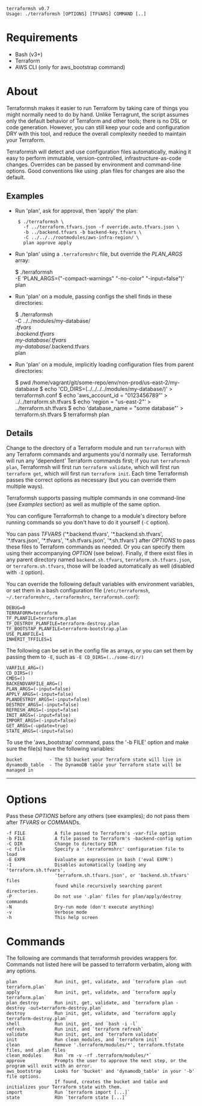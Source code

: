     terraformsh v0.7
    Usage: ./terraformsh [OPTIONS] [TFVARS] COMMAND [..]

# Requirements
 - Bash (v3+)
 - Terraform
 - AWS CLI (only for aws_bootstrap command)

# About
  Terraformsh makes it easier to run Terraform by taking care of things you might
  normally need to do by hand. Unlike Terragrunt, the script assumes only the
  default behavior of Terraform and other tools; there is no DSL or code
  generation. However, you can still keep your code and configuration DRY with
  this tool, and reduce the overall complexity needed to maintain your Terraform.

  Terraformsh will detect and use configuration files automatically, making it
  easy to perform immutable, version-controlled, infrastructure-as-code changes.
  Overrides can be passed by environment and command-line options. Good 
  conventions like using .plan files for changes are also the default.

## Examples

 - Run 'plan', ask for approval, then 'apply' the plan:

        $ ./terraformsh \
          -f ../terraform.tfvars.json -f override.auto.tfvars.json \
          -b ../backend.tfvars -b backend-key.tfvars \
          -C ../../../rootmodules/aws-infra-region/ \
          plan approve apply

 - Run 'plan' using a `.terraformshrc` file, but override the *PLAN_ARGS* array:

      $ ./terraformsh \
        -E 'PLAN_ARGS=("-compact-warnings" "-no-color" "-input=false")' \
        plan


 - Run 'plan' on a module, passing configs the shell finds in these directories:

      $ ./terraformsh \
         -C ../../modules/my-database/ \
         *.tfvars \
         *.backend.tfvars \
         my-database/*.tfvars \
         my-database/*.backend.tfvars \
         plan


 - Run 'plan' on a module, implicitly loading configuration files from parent directories:

      $ pwd
      /home/vagrant/git/some-repo/env/non-prod/us-east-2/my-database
      $ echo 'CD_DIRS=(../../../../modules/my-database/)' > terraformsh.conf
      $ echo 'aws_account_id = "0123456789"' > ../../terraform.sh.tfvars
      $ echo 'region = "us-east-2"' > ../terraform.sh.tfvars
      $ echo 'database_name = "some database"' > terraform.sh.tfvars
      $ terraformsh plan


## Details

  Change to the directory of a Terraform module and run `terraformsh` with any
  Terraform commands and arguments you'd normally use. Terraformsh will run any
  'dependent' Terraform commands first; if you run `terraformsh plan`, 
  Terraformsh will first run `terraform validate`, which will first run
  `terraform get`, which will first run `terraform init`.
  Each time Terraformsh passes the correct options as necessary (but you can
  override them multiple ways).

  Terraformsh supports passing multiple commands in one command-line (see
  *Examples* section) as well as multiple of the same option.

  You can configure Terraformsh to change to a module's directory before running
  commands so you don't have to do it yourself (`-C` option).

  You can pass *TFVARS* ('\*.backend.tfvars', '\*.backend.sh.tfvars', '\*.tfvars.json',
  '\*.tfvars', '\*.sh.tfvars.json', '\*.sh.tfvars') after *OPTIONS* to pass these
  files to Terraform commands as needed. Or you can specify them using their 
  accompanying *OPTION* (see below). Finally, if there exist files in any parent
  directory named `backend.sh.tfvars`, `terraform.sh.tfvars.json`, or
  `terraform.sh.tfvars`, those will be loaded automatically as well (disabled with
  `-I` option).

  You can override the following default variables with environment variables, or
  set them in a bash configuration file (`/etc/terraformsh`, `~/.terraformshrc`,
  `.terraformshrc`, `terraformsh.conf`):

    DEBUG=0
    TERRAFORM=terraform
    TF_PLANFILE=terraform.plan
    TF_DESTROY_PLANFILE=terraform-destroy.plan
    TF_BOOTSTAP_PLANFILE=terraform-bootstrap.plan
    USE_PLANFILE=1
    INHERIT_TFFILES=1

  The following can be set in the config file as arrays, or you can set them
  by passing them to `-E`, such as `-E CD_DIRS=(../some-dir/)`

    VARFILE_ARG=()
    CD_DIRS=()
    CMDS=()
    BACKENDVARFILE_ARG=()
    PLAN_ARGS=(-input=false)
    APPLY_ARGS=(-input=false)
    PLANDESTROY_ARGS=(-input=false)
    DESTROY_ARGS=(-input=false)
    REFRESH_ARGS=(-input=false)
    INIT_ARGS=(-input=false)
    IMPORT_ARGS=(-input=false)
    GET_ARGS=(-update=true)
    STATE_ARGS=(-input=false)

  To use the 'aws_bootstrap' command, pass the '-b FILE' option and make sure the
  file(s) have the following variables:

    bucket          - The S3 bucket your Terraform state will live in
    dynamodb_table  - The DynamoDB table your Terraform state will be managed in

---

# Options

  Pass these *OPTIONS* before any others (see examples); do not pass them after
  *TFVARS* or *COMMAND*s.

    -f FILE           A file passed to Terraform's -var-file option
    -b FILE           A file passed to Terraform's -backend-config option
    -C DIR            Change to directory DIR
    -c file           Specify a '.terraformshrc' configuration file to load
    -E EXPR           Evaluate an expression in bash ('eval EXPR')
    -I                Disables automatically loading any 'terraform.sh.tfvars',
                      'terraform.sh.tfvars.json', or 'backend.sh.tfvars' files 
                      found while recursively searching parent directories.
    -P                Do not use '.plan' files for plan/apply/destroy commands
    -N                Dry-run mode (don't execute anything)
    -v                Verbose mode
    -h                This help screen

# Commands

  The following are commands that terraformsh provides wrappers for. Commands
  not listed here will be passed to terraform verbatim, along with any options.

    plan              Run init, get, validate, and `terraform plan -out terraform.plan`
    apply             Run init, get, validate, and `terraform apply terraform.plan`
    plan_destroy      Run init, get, validate, and `terraform plan -destroy -out=terraform-destroy.plan`
    destroy           Run init, get, validate, and `terraform apply terraform-destroy.plan`
    shell             Run init, get, and `bash -i -l`
    refresh           Run init, and `terraform refresh`
    validate          Run init, get, and `terraform validate`
    init              Run clean_modules, and `terraform init`
    clean             Remove '.terraform/modules/*', terraform.tfstate files, and .plan files
    clean_modules     Run `rm -v -rf .terraform/modules/*`
    approve           Prompts the user to approve the next step, or the program will exit with an error.
    aws_bootstrap     Looks for 'bucket' and 'dynamodb_table' in your '-b' file options.
                      If found, creates the bucket and table and initializes your Terraform state with them.
    import            Run `terraform import [...]`
    state             RUn `terraform state [...]`
